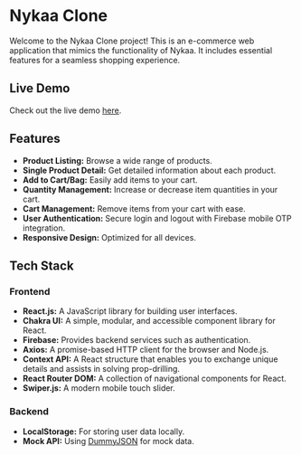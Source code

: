 # Nykaa Clone

Welcome to the Nykaa Clone project! This is an e-commerce web application that mimics the functionality of Nykaa. It includes essential features for a seamless shopping experience.

## Live Demo

Check out the live demo [here](https://nykaa-clone-71a8vekge-pravin-kumars-projects.vercel.app/).

## Features

- **Product Listing:** Browse a wide range of products.
- **Single Product Detail:** Get detailed information about each product.
- **Add to Cart/Bag:** Easily add items to your cart.
- **Quantity Management:** Increase or decrease item quantities in your cart.
- **Cart Management:** Remove items from your cart with ease.
- **User Authentication:** Secure login and logout with Firebase mobile OTP integration.
- **Responsive Design:** Optimized for all devices.

## Tech Stack

### Frontend

- **React.js:** A JavaScript library for building user interfaces.
- **Chakra UI:** A simple, modular, and accessible component library for React.
- **Firebase:** Provides backend services such as authentication.
- **Axios:** A promise-based HTTP client for the browser and Node.js.
- **Context API:** A React structure that enables you to exchange unique details and assists in solving prop-drilling.
- **React Router DOM:** A collection of navigational components for React.
- **Swiper.js:** A modern mobile touch slider.

### Backend

- **LocalStorage:** For storing user data locally.
- **Mock API:** Using [DummyJSON](https://dummyjson.com/docs/products) for mock data.

